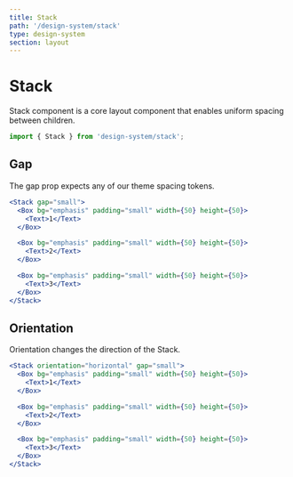 ```yaml
---
title: Stack
path: '/design-system/stack'
type: design-system
section: layout
---
```


# Stack

Stack component is a core layout component that enables uniform spacing between children.

```jsx
import { Stack } from 'design-system/stack';
```

## Gap

The gap prop expects any of our theme spacing tokens.

```jsx live
<Stack gap="small">
  <Box bg="emphasis" padding="small" width={50} height={50}>
    <Text>1</Text>
  </Box>

  <Box bg="emphasis" padding="small" width={50} height={50}>
    <Text>2</Text>
  </Box>

  <Box bg="emphasis" padding="small" width={50} height={50}>
    <Text>3</Text>
  </Box>
</Stack>
```

## Orientation

Orientation changes the direction of the Stack.

```jsx live
<Stack orientation="horizontal" gap="small">
  <Box bg="emphasis" padding="small" width={50} height={50}>
    <Text>1</Text>
  </Box>

  <Box bg="emphasis" padding="small" width={50} height={50}>
    <Text>2</Text>
  </Box>

  <Box bg="emphasis" padding="small" width={50} height={50}>
    <Text>3</Text>
  </Box>
</Stack>
```
